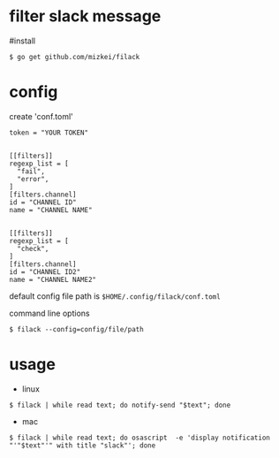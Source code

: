 # filter slack message

#install

```shell-session
$ go get github.com/mizkei/filack
```

# config

create 'conf.toml'

```
token = "YOUR TOKEN"


[[filters]]
regexp_list = [
  "fail",
  "error",
]
[filters.channel]
id = "CHANNEL ID"
name = "CHANNEL NAME"


[[filters]]
regexp_list = [
  "check",
]
[filters.channel]
id = "CHANNEL ID2"
name = "CHANNEL NAME2"
```

default config file path is `$HOME/.config/filack/conf.toml`

command line options

```shell-session
$ filack --config=config/file/path
```

# usage

- linux

```shell-session
$ filack | while read text; do notify-send "$text"; done
```

- mac

```shell-session
$ filack | while read text; do osascript  -e 'display notification "'"$text"'" with title "slack"'; done
```
